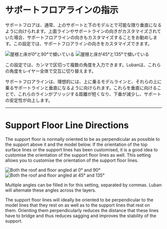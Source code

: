 サポートフロアラインの指示
====
サポートフロアは、通常、上のサポートと下のモデルとで可能な限り垂直になるように向けられます。上面ラインやサポートラインの向きがカスタマイズされていた場合、サポートフロアラインの向きもカスタマイズすることをお勧めします。この設定では、サポートフロアラインの向きをカスタマイズできます。

![屋根と床が0°と90°で傾いている](../images/support_interface_angles_0.png)
![屋根と床が45°と135°で傾いている](../images/support_interface_angles_45.png)

この設定では、カンマで区切って複数の角度を入力できます。Lubanは、これらの角度をレイヤー全体で交互に切り替えます。

サポートフロアラインは、理想的には、上に乗るモデルラインと、それらの上に乗るサポートラインと垂直になるように向けられます。これらを垂直に向けることで、これらのラインがブリッジする距離が短くなり、下垂が減少し、サポートの安定性が向上します。

---

Support Floor Line Directions
====
The support floor is normally oriented to be as perpendicular as possible to the support above it and the model below. If the orientation of the top surface lines or the support lines has been customised, it is a good idea to customise the orientation of the support floor lines as well. This setting allows you to customise the orientation of the support floor lines.

![Both the roof and floor angled at 0° and 90°](../images/support_interface_angles_0.png)
![Both the roof and floor angled at 45° and 135°](../images/support_interface_angles_45.png)

Multiple angles can be filled in for this setting, separated by commas. Luban will alternate these angles across the layers.

The support floor lines will ideally be oriented to be perpendicular to the model lines that they rest on as well as to the support lines that rest on them. Orienting them perpendicularly reduces the distance that these lines have to bridge and thus reduces sagging and improves the stability of the support.
